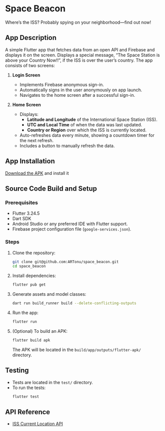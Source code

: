 # Space Beacon

Where’s the ISS? Probably spying on your neighborhood—find out now!

## App Description

A simple Flutter app that fetches data from an open API and Firebase and displays it on the screen. Displays a special message, “The Space Station is above your Country Now!!”, if the ISS is over the user’s country.
The app consists of two screens:

1. **Login Screen**
    - Implements Firebase anonymous sign-in.
    - Automatically signs in the user anonymously on app launch.
    - Navigates to the home screen after a successful sign-in.

2. **Home Screen**
    - Displays:
        - **Latitude and Longitude** of the International Space Station (ISS).
        - **UTC and Local Time** of when the data was last updated.
        - **Country or Region** over which the ISS is currently located.
    - Auto-refreshes data every minute, showing a countdown timer for the next refresh.
    - Includes a button to manually refresh the data.

## App Installation

[Download the APK](https://github.com/ARTonu/space_beacon/raw/refs/heads/main/dist/app-release.apk) and install it

## Source Code Build and Setup

### Prerequisites
- Flutter 3.24.5
- Dart SDK
- Android Studio or any preferred IDE with Flutter support.
- Firebase project configuration file (`google-services.json`).

### Steps
1. Clone the repository:
   ```bash
   git clone git@github.com:ARTonu/space_beacon.git
   cd space_beacon
   ```
2. Install dependencies:
   ```bash
   flutter pub get
   ```
3. Generate assets and model classes:
   ```bash
   dart run build_runner build --delete-conflicting-outputs
   ```

4. Run the app:
   ```bash
   flutter run
   ```

5. (Optional) To build an APK:
   ```bash
   flutter build apk
   ```
   The APK will be located in the `build/app/outputs/flutter-apk/` directory.

## Testing
- Tests are located in the `test/` directory.
- To run the tests:
  ```bash
  flutter test
  ```

## API Reference
- [ISS Current Location API](http://api.open-notify.org/iss-now.json)

